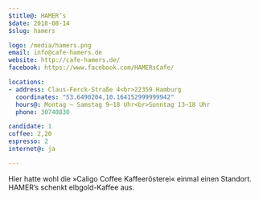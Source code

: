 ```yaml
---
$title@: HAMER’s
$date: 2018-08-14
$slug: hamers

logo: /media/hamers.png
email: info@cafe-hamers.de
website: http://cafe-hamers.de/
facebook: https://www.facebook.com/HAMERsCafe/

locations:
- address: Claus-Ferck-Straße 4<br>22359 Hamburg
  coordinates: "53.6490204,10.164152999999942"
  hours@: Montag – Samstag 9–18 Uhr<br>Sonntag 13–18 Uhr
  phone: 30740830

candidate: 1
coffee: 2,20
espresso: 2
internet@: ja

---
```

Hier hatte wohl die »Caligo Coffee Kaffeerösterei« einmal einen Standort. HAMER’s schenkt elbgold-Kaffee aus.